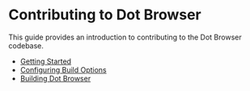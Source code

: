# Contributing to Dot Browser

This guide provides an introduction to contributing to the Dot Browser codebase.

* [Getting Started](getting_started.md)
* [Configuring Build Options](configuring_build_options.md)
* [Building Dot Browser](building_the_browser/README.md)
